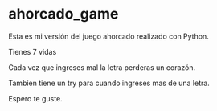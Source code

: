 # ahorcado_game
Esta es mi versión del juego ahorcado realizado con Python.

Tienes 7 vidas

Cada vez que ingreses mal la letra perderas un corazón.

Tambien tiene un try para cuando ingreses mas de una letra.

Espero te guste.
